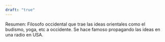 ```yaml
---
draft: "true"
---
```



Resumen: Filosofo occidental que trae las ideas orientales como el budismo, yoga, etc a occidente. Se hace famoso propagando las ideas en una radio en USA.